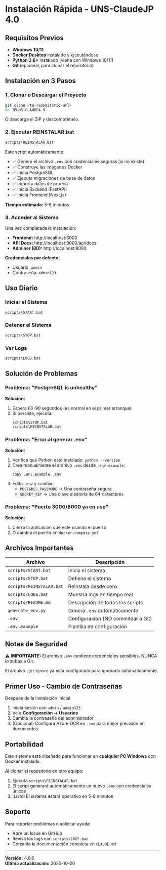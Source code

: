 # Instalación Rápida - UNS-ClaudeJP 4.0

## Requisitos Previos

- **Windows 10/11**
- **Docker Desktop** instalado y ejecutándose
- **Python 3.8+** instalado (viene con Windows 10/11)
- **Git** (opcional, para clonar el repositorio)

## Instalación en 3 Pasos

### 1. Clonar o Descargar el Proyecto

```bash
git clone <tu-repositorio-url>
cd JPUNS-CLAUDE4.0
```

O descarga el ZIP y descomprímelo.

### 2. Ejecutar REINSTALAR.bat

```bash
scripts\REINSTALAR.bat
```

Este script automáticamente:
- ✅ Genera el archivo `.env` con credenciales seguras (si no existe)
- ✅ Construye las imágenes Docker
- ✅ Inicia PostgreSQL
- ✅ Ejecuta migraciones de base de datos
- ✅ Importa datos de prueba
- ✅ Inicia Backend (FastAPI)
- ✅ Inicia Frontend (Next.js)

**Tiempo estimado:** 5-8 minutos

### 3. Acceder al Sistema

Una vez completada la instalación:

- **Frontend:** http://localhost:3000
- **API Docs:** http://localhost:8000/api/docs
- **Adminer (BD):** http://localhost:8080

**Credenciales por defecto:**
- Usuario: `admin`
- Contraseña: `admin123`

## Uso Diario

### Iniciar el Sistema

```bash
scripts\START.bat
```

### Detener el Sistema

```bash
scripts\STOP.bat
```

### Ver Logs

```bash
scripts\LOGS.bat
```

## Solución de Problemas

### Problema: "PostgreSQL is unhealthy"

**Solución:**
1. Espera 60-90 segundos (es normal en el primer arranque)
2. Si persiste, ejecuta:
   ```bash
   scripts\STOP.bat
   scripts\REINSTALAR.bat
   ```

### Problema: "Error al generar .env"

**Solución:**
1. Verifica que Python esté instalado: `python --version`
2. Crea manualmente el archivo `.env` desde `.env.example`:
   ```bash
   copy .env.example .env
   ```
3. Edita `.env` y cambia:
   - `POSTGRES_PASSWORD` → Una contraseña segura
   - `SECRET_KEY` → Una clave aleatoria de 64 caracteres

### Problema: "Puerto 3000/8000 ya en uso"

**Solución:**
1. Cierra la aplicación que esté usando el puerto
2. O cambia el puerto en `docker-compose.yml`

## Archivos Importantes

| Archivo | Descripción |
|---------|-------------|
| `scripts/START.bat` | Inicia el sistema |
| `scripts/STOP.bat` | Detiene el sistema |
| `scripts/REINSTALAR.bat` | Reinstala desde cero |
| `scripts/LOGS.bat` | Muestra logs en tiempo real |
| `scripts/README.md` | Descripción de todos los scripts |
| `generate_env.py` | Genera `.env` automáticamente |
| `.env` | Configuración (NO commitear a Git) |
| `.env.example` | Plantilla de configuración |

## Notas de Seguridad

⚠️ **IMPORTANTE:** El archivo `.env` contiene credenciales sensibles. NUNCA lo subas a Git.

El archivo `.gitignore` ya está configurado para ignorarlo automáticamente.

## Primer Uso - Cambio de Contraseñas

Después de la instalación inicial:

1. Inicia sesión con `admin` / `admin123`
2. Ve a **Configuración → Usuarios**
3. Cambia la contraseña del administrador
4. (Opcional) Configura Azure OCR en `.env` para mejor precisión en documentos

## Portabilidad

Este sistema está diseñado para funcionar en **cualquier PC Windows** con Docker instalado.

Al clonar el repositorio en otro equipo:

1. Ejecuta `scripts\REINSTALAR.bat`
2. El script generará automáticamente un nuevo `.env` con credenciales únicas
3. ¡Listo! El sistema estará operativo en 5-8 minutos

## Soporte

Para reportar problemas o solicitar ayuda:
- Abre un Issue en GitHub
- Revisa los logs con `scripts\LOGS.bat`
- Consulta la documentación completa en `CLAUDE.md`

---

**Versión:** 4.0.0  
**Última actualización:** 2025-10-20
